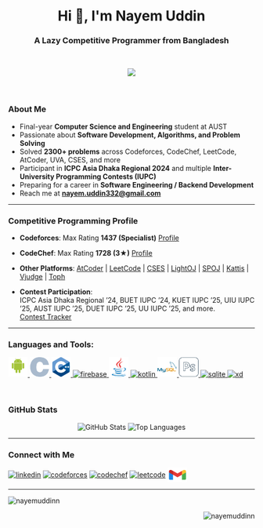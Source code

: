 

<h1 align="center">Hi 👋, I'm Nayem Uddin</h1>
<h3 align="center">A Lazy Competitive Programmer from Bangladesh</h3>

<br/>

 <p align="center">  <img src="https://github.com/nayemuddinn/nayemuddinn/assets/126597905/16789957-d1d5-4052-b5f5-875ce45432bf" /> </p>
 
 
<br/>

### About Me  
- Final-year **Computer Science and Engineering** student at AUST  
- Passionate about **Software Development, Algorithms, and Problem Solving**  
- Solved **2300+ problems** across Codeforces, CodeChef, LeetCode, AtCoder, UVA, CSES, and more  
- Participant in **ICPC Asia Dhaka Regional 2024** and multiple **Inter-University Programming Contests (IUPC)**  
- Preparing for a career in **Software Engineering / Backend Development**  
- Reach me at **nayem.uddin332@gmail.com**  

---

### Competitive Programming Profile  
- **Codeforces**: Max Rating **1437 (Specialist)** [Profile](https://codeforces.com/profile/outlast_nate)  
- **CodeChef**: Max Rating **1728 (3★)** [Profile](https://www.codechef.com/users/outlast_nate)  
- **Other Platforms**: [AtCoder](https://atcoder.jp/users/outlast_nate) | [LeetCode](https://leetcode.com/outlast_nate) | [CSES](https://cses.fi/user/outlast_nate) | [LightOJ](https://lightoj.com/user/outlast_nate) | [SPOJ](https://www.spoj.com/users/outlast_nate) | [Kattis](https://open.kattis.com/users/outlast_nate) | [Vjudge](https://vjudge.net/user/outlast_nate) | [Toph](https://toph.co/u/outlast_nate)  

- **Contest Participation**:  
  ICPC Asia Dhaka Regional ’24, BUET IUPC ’24, KUET IUPC ’25, UIU IUPC ’25, AUST IUPC ’25, DUET IUPC ’25, UU IUPC ’25, and more.  
  [Contest Tracker](https://aust-pc-tracker.vercel.app/)

---


<p align="left">
</p>

<h3 align="left">Languages and Tools:</h3>
<p align="left"> <a href="https://developer.android.com" target="_blank" rel="noreferrer"> <img src="https://raw.githubusercontent.com/devicons/devicon/master/icons/android/android-original-wordmark.svg" alt="android" width="40" height="40"/> </a> <a href="https://www.cprogramming.com/" target="_blank" rel="noreferrer"> <img src="https://raw.githubusercontent.com/devicons/devicon/master/icons/c/c-original.svg" alt="c" width="40" height="40"/> </a> <a href="https://www.w3schools.com/cpp/" target="_blank" rel="noreferrer"> <img src="https://raw.githubusercontent.com/devicons/devicon/master/icons/cplusplus/cplusplus-original.svg" alt="cplusplus" width="40" height="40"/> </a> <a href="https://firebase.google.com/" target="_blank" rel="noreferrer"> <img src="https://www.vectorlogo.zone/logos/firebase/firebase-icon.svg" alt="firebase" width="40" height="40"/> </a> <a href="https://www.java.com" target="_blank" rel="noreferrer"> <img src="https://raw.githubusercontent.com/devicons/devicon/master/icons/java/java-original.svg" alt="java" width="40" height="40"/> </a> <a href="https://kotlinlang.org" target="_blank" rel="noreferrer"> <img src="https://www.vectorlogo.zone/logos/kotlinlang/kotlinlang-icon.svg" alt="kotlin" width="40" height="40"/> </a> <a href="https://www.mysql.com/" target="_blank" rel="noreferrer"> <img src="https://raw.githubusercontent.com/devicons/devicon/master/icons/mysql/mysql-original-wordmark.svg" alt="mysql" width="40" height="40"/> </a> <a href="https://www.photoshop.com/en" target="_blank" rel="noreferrer"> <img src="https://raw.githubusercontent.com/devicons/devicon/master/icons/photoshop/photoshop-line.svg" alt="photoshop" width="40" height="40"/> </a> <a href="https://www.sqlite.org/" target="_blank" rel="noreferrer"> <img src="https://www.vectorlogo.zone/logos/sqlite/sqlite-icon.svg" alt="sqlite" width="40" height="40"/> </a> <a href="https://www.adobe.com/products/xd.html" target="_blank" rel="noreferrer"> <img src="https://cdn.worldvectorlogo.com/logos/adobe-xd.svg" alt="xd" width="40" height="40"/> </a> </p>

<br/>


### GitHub Stats
<p align="center">
  <img src="https://github-readme-stats-sigma-five.vercel.app/api?username=nayemuddinn&show_icons=true&theme=tokyonight" alt="GitHub Stats" height="165"/>
  <img src="https://github-readme-stats-sigma-five.vercel.app/api/top-langs?username=nayemuddinn&show_icons=true&locale=en&layout=compact&theme=tokyonight" alt="Top Languages" height="165"/>
</p>

---

### Connect with Me  
<p align="left">
  <a href="https://linkedin.com/in/nayem-uddinn" target="blank"><img align="center" src="https://raw.githubusercontent.com/rahuldkjain/github-profile-readme-generator/master/src/images/icons/Social/linked-in-alt.svg" alt="linkedin" height="30" width="40" /></a>
  <a href="https://codeforces.com/profile/outlast_nate" target="blank"><img align="center" src="https://raw.githubusercontent.com/rahuldkjain/github-profile-readme-generator/master/src/images/icons/Social/codeforces.svg" alt="codeforces" height="30" width="40" /></a>
  <a href="https://www.codechef.com/users/outlast_nate" target="blank"><img align="center" src="https://raw.githubusercontent.com/rahuldkjain/github-profile-readme-generator/master/src/images/icons/Social/codechef.svg" alt="codechef" height="30" width="40" /></a>
  <a href="https://leetcode.com/outlast_nate" target="blank"><img align="center" src="https://raw.githubusercontent.com/rahuldkjain/github-profile-readme-generator/master/src/images/icons/Social/leet-code.svg" alt="leetcode" height="30" width="40" /></a>
  <a href="mailto:nayem.uddin332@gmail.com" target="blank"><img align="center" src="https://raw.githubusercontent.com/rahuldkjain/github-profile-readme-generator/master/src/images/icons/Social/gmail.svg" alt="email" height="30" width="40" /></a>
</p>  

---


<p><img align="left" src="https://github-readme-stats-sigma-five.vercel.app/api/top-langs?username=nayemuddinn&show_icons=true&locale=en&layout=compact" alt="nayemuddinn" /></p>


<br/>


<p align="right"> <img src="https://komarev.com/ghpvc/?username=nayemuddinn&label=Profile%20views&color=0e75b6&style=flat" alt="nayemuddinn" /> </p>

